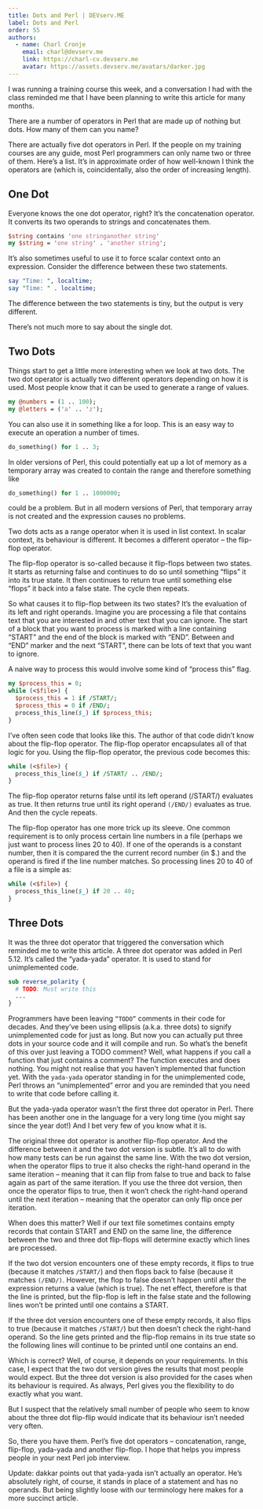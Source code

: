 ```yaml
---
title: Dots and Perl | DEVserv.ME
label: Dots and Perl
order: 55
authors:
  - name: Charl Cronje
    email: charl@devserv.me
    link: https://charl-cv.devserv.me
    avatar: https://assets.devserv.me/avatars/darker.jpg
---
```


I was running a training course this week, and a conversation I had with the class reminded me that I have been planning to write this article for many months.

There are a number of operators in Perl that are made up of nothing but dots. How many of them can you name?

There are actually five dot operators in Perl. If the people on my training courses are any guide, most Perl programmers can only name two or three of them. Here’s a list. It’s in approximate order of how well-known I think the operators are (which is, coincidentally, also the order of increasing length).

## One Dot

Everyone knows the one dot operator, right? It’s the concatenation operator. It converts its two operands to strings and concatenates them.

```perl
$string contains 'one stringanother string'
my $string = 'one string' . 'another string';
```

It’s also sometimes useful to use it to force scalar context onto an expression. Consider the difference between these two statements.

```perl
say "Time: ", localtime;
say "Time: " . localtime;
```

The difference between the two statements is tiny, but the output is very different.

There’s not much more to say about the single dot.

## Two Dots

Things start to get a little more interesting when we look at two dots. The two dot operator is actually two different operators depending on how it is used. Most people know that it can be used to generate a range of values.

```perl
my @numbers = (1 .. 100);
my @letters = ('a' .. 'z');
```

You can also use it in something like a for loop. This is an easy way to execute an operation a number of times.

```perl
do_something() for 1 .. 3;
```

In older versions of Perl, this could potentially eat up a lot of memory as a temporary array was created to contain the range and therefore something like

```perl
do_something() for 1 .. 1000000;
```

could be a problem. But in all modern versions of Perl, that temporary array is not created and the expression causes no problems.

Two dots acts as a range operator when it is used in list context. In scalar context, its behaviour is different. It becomes a different operator – the flip-flop operator.

The flip-flop operator is so-called because it flip-flops between two states. It starts as returning false and continues to do so until something “flips” it into its true state. It then continues to return true until something else “flops” it back into a false state. The cycle then repeats.

So what causes it to flip-flop between its two states? It’s the evaluation of its left and right operands. Imagine you are processing a file that contains text that you are interested in and other text that you can ignore. The start of a block that you want to process is marked with a line containing “START” and the end of the block is marked with “END”. Between and “END” marker and the next “START”, there can be lots of text that you want to ignore.

A naive way to process this would involve some kind of “process this” flag.

```perl
my $process_this = 0;
while (<$file>) {
  $process_this = 1 if /START/;
  $process_this = 0 if /END/;
  process_this_line($_) if $process_this;
}
```

I’ve often seen code that looks like this. The author of that code didn’t know about the flip-flop operator. The flip-flop operator encapsulates all of that logic for you. Using the flip-flop operator, the previous code becomes this:

```perl
while (<$file>) {
  process_this_line($_) if /START/ .. /END/;
}
```

The flip-flop operator returns false until its left operand (/START/) evaluates as true. It then returns true until its right operand `(/END/)` evaluates as true. And then the cycle repeats.

The flip-flop operator has one more trick up its sleeve. One common requirement is to only process certain line numbers in a file (perhaps we just want to process lines 20 to 40). If one of the operands is a constant number, then it is compared the the current record number (in $.) and the operand is fired if the line number matches. So processing lines 20 to 40 of a file is a simple as:

```perl
while (<$file>) {
  process_this_line($_) if 20 .. 40;
}
```

## Three Dots
It was the three dot operator that triggered the conversation which reminded me to write this article. A three dot operator was added in Perl 5.12. It’s called the “yada-yada” operator. It is used to stand for unimplemented code.

```perl
sub reverse_polarity {
  # TODO: Must write this
  ...
}
```

Programmers have been leaving `“TODO”` comments in their code for decades. And they’ve been using ellipsis (a.k.a. three dots) to signify unimplemented code for just as long. But now you can actually put three dots in your source code and it will compile and run. So what’s the benefit of this over just leaving a TODO comment? Well, what happens if you call a function that just contains a comment? The function executes and does nothing. You might not realise that you haven’t implemented that function yet. With the `yada-yada` operator standing in for the unimplemented code, Perl throws an “unimplemented” error and you are reminded that you need to write that code before calling it.

But the yada-yada operator wasn’t the first three dot operator in Perl. There has been another one in the language for a very long time (you might say since the year dot!) And I bet very few of you know what it is.

The original three dot operator is another flip-flop operator. And the difference between it and the two dot version is subtle. It’s all to do with how many tests can be run against the same line. With the two dot version, when the operator flips to true it also checks the right-hand operand in the same iteration – meaning that it can flip from false to true and back to false again as part of the same iteration. If you use the three dot version, then once the operator flips to true, then it won’t check the right-hand operand until the next iteration – meaning that the operator can only flip once per iteration.

When does this matter? Well if our text file sometimes contains empty records that contain START and END on the same line, the difference between the two and three dot flip-flops will determine exactly which lines are processed.

If the two dot version encounters one of these empty records, it flips to true (because it matches `/START/`) and then flops back to false (because it matches `(/END/)`. However, the flop to false doesn’t happen until after the expression returns a value (which is true). The net effect, therefore is that the line is printed, but the flip-flop is left in the false state and the following lines won’t be printed until one contains a START.

If the three dot version encounters one of these empty records, it also flips to true (because it matches `/START/`) but then doesn’t check the right-hand operand. So the line gets printed and the flip-flop remains in its true state so the following lines will continue to be printed until one contains an end.

Which is correct? Well, of course, it depends on your requirements. In this case, I expect that the two dot version gives the results that most people would expect. But the three dot version is also provided for the cases when its behaviour is required. As always, Perl gives you the flexibility to do exactly what you want.

But I suspect that the relatively small number of people who seem to know about the three dot flip-flip would indicate that its behaviour isn’t needed very often.

So, there you have them. Perl’s five dot operators – concatenation, range, flip-flop, yada-yada and another flip-flop. I hope that helps you impress people in your next Perl job interview.

Update: dakkar points out that yada-yada isn’t actually an operator. He’s absolutely right, of course, it stands in place of a statement and has no operands. But being slightly loose with our terminology here makes for a more succinct article.
